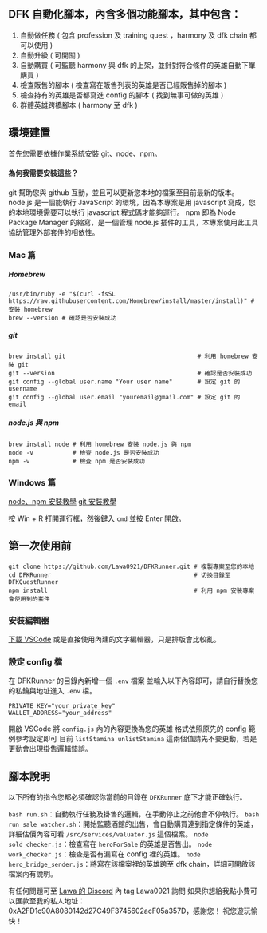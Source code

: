 ## DFK 自動化腳本，內含多個功能腳本，其中包含：
1. 自動做任務 ( 包含 profession 及 training quest ，harmony 及 dfk chain 都可以使用 )
2. 自動升級 ( 可開關 )
3. 自動購買 ( 可監聽 harmony 與 dfk 的上架，並針對符合條件的英雄自動下單購買 )
4. 檢查販售的腳本 ( 檢查寫在販售列表的英雄是否已經販售掉的腳本 )
5. 檢查持有的英雄是否都寫進 config 的腳本 ( 找到無事可做的英雄 )
6. 群體英雄跨橋腳本 ( harmony 至 dfk )

## 環境建置
首先您需要依據作業系統安裝 git、node、npm。

#### 為何我需要安裝這些？
git 幫助您與 github 互動，並且可以更新您本地的檔案至目前最新的版本。
node.js 是一個能執行 JavaScript 的環境，因為本專案是用 javascript 寫成，您的本地環境需要可以執行 javascript 程式碼才能夠運行。
npm 即為 Node Package Manager 的縮寫，是一個管理 node.js 插件的工具，本專案使用此工具協助管理外部套件的相依性。

### Mac 篇

##### Homebrew

```
/usr/bin/ruby -e "$(curl -fsSL https://raw.githubusercontent.com/Homebrew/install/master/install)" # 安裝 homebrew
brew --version # 確認是否安裝成功
```

##### git

```
brew install git                                     # 利用 homebrew 安裝 git
git --version                                        # 確認是否安裝成功
git config --global user.name "Your user name"       # 設定 git 的 username
git config --global user.email "youremail@gmail.com" # 設定 git 的 email
```

##### node.js 與 npm
```
brew install node # 利用 homebrew 安裝 node.js 與 npm
node -v           # 檢查 node.js 是否安裝成功
npm -v            # 檢查 npm 是否安裝成功
```

### Windows 篇

[node、npm 安裝教學](https://radixweb.com/blog/installing-npm-and-nodejs-on-windows-and-mac)
[git 安裝教學](https://www.atlassian.com/git/tutorials/install-git#windows)

按 Win + R 打開運行框，然後鍵入 `cmd` 並按 Enter 開啟。

## 第一次使用前

```
git clone https://github.com/Lawa0921/DFKRunner.git # 複製專案至您的本地
cd DFKRunner                                        # 切換目錄至 DFKQuestRunner
npm install                                         # 利用 npm 安裝專案會使用到的套件
```

### 安裝編輯器

[下載 VSCode](https://code.visualstudio.com/)
或是直接使用內建的文字編輯器，只是排版會比較亂。

### 設定 config 檔

在 DFKRunner 的目錄內新增一個 `.env` 檔案
並輸入以下內容即可，請自行替換您的私鑰與地址進入 `.env` 檔。
```
PRIVATE_KEY="your_private_key"
WALLET_ADDRESS="your_address"
```

開啟 VSCode 將 `config.js` 內的內容更換為您的英雄
格式依照原先的 config 範例參考設定即可
目前 `listStamina unlistStamina` 這兩個值請先不要更動，若是更動會出現掛售邏輯錯誤。

## 腳本說明
以下所有的指令您都必須確認你當前的目錄在 `DFKRunner` 底下才能正確執行。

`bash run.sh`：自動執行任務及掛售的邏輯，在手動停止之前他會不停執行。
`bash run_sale_watcher.sh`：開始監聽酒館的出售，會自動購買達到指定條件的英雄，詳細估價內容可看 `/src/services/valuator.js` 這個檔案。 
`node sold_checker.js`：檢查寫在 `heroForSale` 的英雄是否售出。
`node work_checker.js`：檢查是否有漏寫在 config 裡的英雄。
`node hero_bridge_sender.js`：將寫在該檔案裡的英雄跨至 dfk chain，詳細可開啟該檔案內有說明。

有任何問題可至 [Lawa 的 Discord](https://discord.gg/Wta7ZavFkJ) 內 tag Lawa0921 詢問
如果你想給我點小費可以匯款至我的私人地址：0xA2FD1c90A8080142d27C49F3745602acF05a357D，感謝您！
祝您遊玩愉快！
